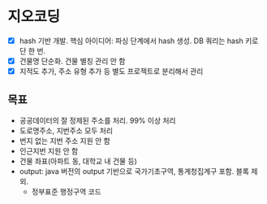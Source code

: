 
# 지오코딩

- [X] hash 기반 개발. 핵심 아이디어: 파싱 단계에서 hash 생성. DB 쿼리는 hash 키로 단 한 번.
- [X] 건물명 단순화. 건물 별칭 관리 안 함
- [X] 지적도 추가, 주소 유형 추가 등 별도 프로젝트로 분리해서 관리

## 목표

* 공공데이터의 잘 정제된 주소를 처리. 99% 이상 처리
* 도로명주소, 지번주소 모두 처리
* 번지 없는 지번 주소 지원 안 함
* 인근지번 지원 안 함
* 건물 좌표(아파트 동, 대학교 내 건물 등)
* output: java 버전의 output 기반으로 국가기초구역, 통계청집계구 포함. 블록 제외.
    * 정부표준 행정구역 코드
